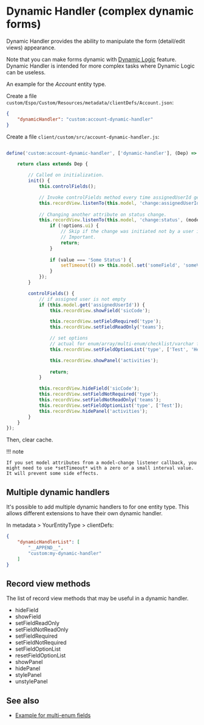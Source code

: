 # Dynamic Handler (complex dynamic forms)

Dynamic Handler provides the ability to manipulate the form (detail/edit views) appearance.

Note that you can make forms dynamic with [Dynamic Logic](../administration/dynamic-logic.md) feature. Dynamic Handler is intended for more complex tasks where Dynamic Logic can be useless.

An example for the *Account* entity type.

Create a file `custom/Espo/Custom/Resources/metadata/clientDefs/Account.json`:

```json
{
    "dynamicHandler": "custom:account-dynamic-handler"
}
```

Create a file `client/custom/src/account-dynamic-handler.js`:

```js

define('custom:account-dynamic-handler', ['dynamic-handler'], (Dep) => {

    return class extends Dep {

        // Called on initialization.
        init() {
            this.controlFields();

            // Invoke controlFields method every time assignedUserId gets changed.
            this.recordView.listenTo(this.model, 'change:assignedUserId', () => this.controlFields());
            
            // Changing another attribute on status change.
            this.recordView.listenTo(this.model, 'change:status', (model, value, options) => {
                if (!options.ui) {
                    // Skip if the change was initiated not by a user interaction.
                    // Important.
                    return;
                }
                
                if (value === 'Some Status') {
                    setTimeout(() => this.model.set('someField', 'someValue'), 1);
                }
            });
        }

        controlFields() {        
            // if assigned user is not empty
            if (this.model.get('assignedUserId')) {                
                this.recordView.showField('sicCode');

                this.recordView.setFieldRequired('type');
                this.recordView.setFieldReadOnly('teams');

                // set options
                // actual for enum/array/multi-enum/checklist/varchar fields types
                this.recordView.setFieldOptionList('type', ['Test', 'Hello']);

                this.recordView.showPanel('activities');
                
                return;
            }

            this.recordView.hideField('sicCode');
            this.recordView.setFieldNotRequired('type');
            this.recordView.setFieldNotReadOnly('teams');
            this.recordView.setFieldOptionList('type', ['Test']);
            this.recordView.hidePanel('activities');
        }
    }
});
```

Then, clear cache.

!!! note

    If you set model attributes from a model-change listener callback, you might need to use *setTimeout* with a zero or a small interval value. It will prevent some side effects.

## Multiple dynamic handlers

It's possible to add multiple dynamic handlers to for one entity type. This allows different extensions to have their own dynamic handler.

In metadata > YourEntityType > clientDefs:

```json
{
    "dynamicHandlerList": [
        "__APPEND__",
        "custom:my-dynamic-handler"
    ]
}
```

## Record view methods

The list of record view methods that may be useful in a dynamic handler.

* hideField
* showField
* setFieldReadOnly
* setFieldNotReadOnly
* setFieldRequired
* setFieldNotRequired
* setFieldOptionList
* resetFieldOptionList
* showPanel
* hidePanel
* stylePanel
* unstylePanel

## See also

* [Example for multi-enum fields](examples/dynamic-logic-multi-enum.md)

